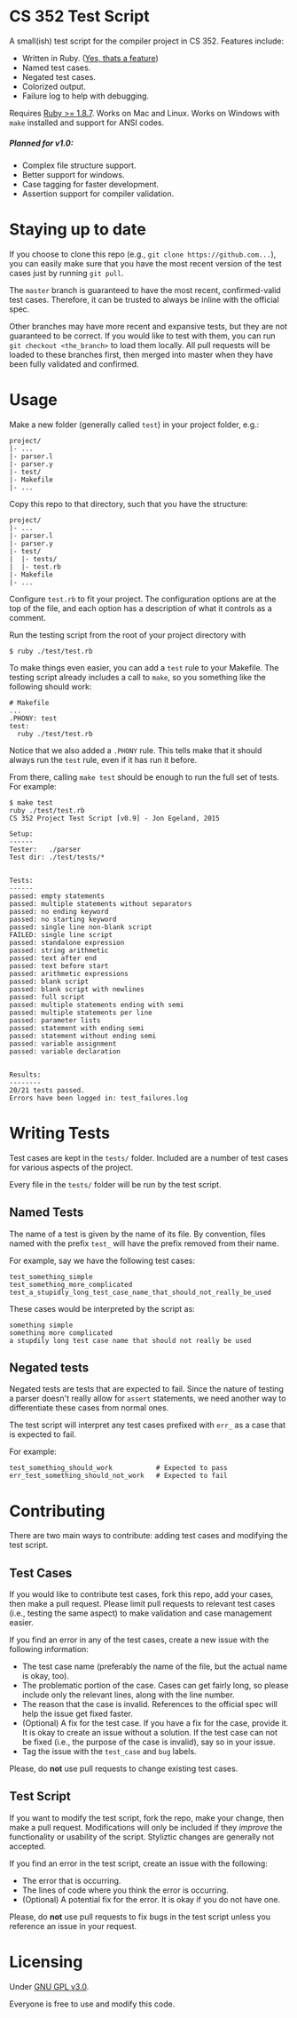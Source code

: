# CS 352 Test Script
A small(ish) test script for the compiler project in CS 352. Features include:

  - Written in Ruby. ([Yes, thats a feature](http://yehudakatz.com/2009/08/24/my-10-favorite-things-about-the-ruby-language/))
  - Named test cases.
  - Negated test cases.
  - Colorized output.
  - Failure log to help with debugging.

Requires [Ruby >= 1.8.7](https://www.ruby-lang.org/en/downloads/). Works on Mac and Linux. Works on Windows with `make` installed and support for ANSI codes.

##### Planned for v1.0:

  - Complex file structure support.
  - Better support for windows.
  - Case tagging for faster development.
  - Assertion support for compiler validation.
  

# Staying up to date
If you choose to clone this repo (e.g., `git clone https://github.com...`), you can easily make sure that you have the most recent version of the test cases just by running `git pull`.

The `master` branch is guaranteed to have the most recent, confirmed-valid test cases. Therefore, it can be trusted to always be inline with the official spec.

Other branches may have more recent and expansive tests, but they are not guaranteed to be correct. If you would like to test with them, you can run `git checkout <the_branch>` to load them locally. All pull requests will be loaded to these branches first, then merged into master when they have been fully validated and confirmed.
  
# Usage
Make a new folder (generally called `test`) in your project folder, e.g.:

    project/
    |- ...
    |- parser.l
    |- parser.y
    |- test/
    |- Makefile
    |- ...
    
Copy this repo to that directory, such that you have the structure:

    project/
    |- ...
    |- parser.l
    |- parser.y
    |- test/
    |  |- tests/
    |  |- test.rb
    |- Makefile
    |- ...
    
Configure `test.rb` to fit your project. The configuration options are at the top of the file, and each option has a description of what it controls as a comment.
    
Run the testing script from the root of your project directory with

``` shell
$ ruby ./test/test.rb
```

To make things even easier, you can add a `test` rule to your Makefile. The testing script already includes a call to `make`, so you something like the following should work:

``` make
# Makefile
...
.PHONY: test
test:
  ruby ./test/test.rb
```

Notice that we also added a `.PHONY` rule. This tells make that it should always run the `test` rule, even if it has run it before.

From there, calling `make test` should be enough to run the full set of tests. For example:

``` shell
$ make test
ruby ./test/test.rb
CS 352 Project Test Script [v0.9] - Jon Egeland, 2015

Setup:
------
Tester:   ./parser
Test dir: ./test/tests/*


Tests:
------
passed: empty statements
passed: multiple statements without separators
passed: no ending keyword
passed: no starting keyword
passed: single line non-blank script
FAILED: single line script
passed: standalone expression
passed: string arithmetic
passed: text after end
passed: text before start
passed: arithmetic expressions
passed: blank script
passed: blank script with newlines
passed: full script
passed: multiple statements ending with semi
passed: multiple statements per line
passed: parameter lists
passed: statement with ending semi
passed: statement without ending semi
passed: variable assignment
passed: variable declaration


Results:
--------
20/21 tests passed.
Errors have been logged in: test_failures.log
```


# Writing Tests
Test cases are kept in the `tests/` folder. Included are a number of test cases for various aspects of the project.

Every file in the `tests/` folder will be run by the test script.

## Named Tests
The name of a test is given by the name of its file. By convention, files named with the prefix `test_` will have the prefix removed from their name.

For example, say we have the following test cases:

    test_something_simple
    test_something_more_complicated
    test_a_stupidly_long_test_case_name_that_should_not_really_be_used

These cases would be interpreted by the script as:

    something simple
    something more complicated
    a stupdily long test case name that should not really be used
  
  
## Negated tests
Negated tests are tests that are expected to fail. Since the nature of testing a parser doesn't really allow for `assert` statements, we need another way to differentiate these cases from normal ones.

The test script will interpret any test cases prefixed with `err_` as a case that is expected to fail.

For example:

    test_something_should_work           # Expected to pass
    err_test_something_should_not_work   # Expected to fail


# Contributing
There are two main ways to contribute: adding test cases and modifying the test script.

## Test Cases
If you would like to contribute test cases, fork this repo, add your cases, then make a pull request. Please limit pull requests to relevant test cases (i.e., testing the same aspect) to make validation and case management easier.

If you find an error in any of the test cases, create a new issue with the following information:

  - The test case name (preferably the name of the file, but the actual name is okay, too).
  - The problematic portion of the case. Cases can get fairly long, so please include only the relevant lines, along with the line number.
  - The reason that the case is invalid. References to the official spec will help the issue get fixed faster.
  - (Optional) A fix for the test case. If you have a fix for the case, provide it. It is okay to create an issue without a solution. If the test case can not be fixed (i.e., the purpose of the case is invalid), say so in your issue.
  - Tag the issue with the `test_case` and `bug` labels.
  
Please, do **not** use pull requests to change existing test cases.

## Test Script
If you want to modify the test script, fork the repo, make your change, then make a pull request. Modifications will only be included if they *improve* the functionality or usability of the script. Styliztic changes are generally not accepted.

If you find an error in the test script, create an issue with the following:
  - The error that is occurring.
  - The lines of code where you think the error is occurring.
  - (Optional) A potential fix for the error. It is okay if you do not have one.
  
Please, do **not** use pull requests to fix bugs in the test script unless you reference an issue in your request.


# Licensing
Under [GNU GPL v3.0](http://www.gnu.org/copyleft/gpl.html).

Everyone is free to use and modify this code.
